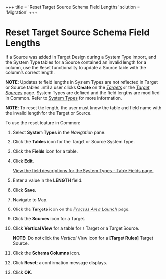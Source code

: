 +++
title = 'Reset Target Source Schema Field Lengths'
solution = 'Migration'
+++

# Reset Target Source Schema Field Lengths

If a Source was added in Target Design during a System Type import, and
the System Type tables for a Source contained an invalid length for a
column, use the Reset functionality to update a Source table with the
column’s correct length.

<span style="font-weight: bold;">NOTE</span>: Updates to field lengths
in System Types are not reflected in Target or Source tables until a
user clicks <span style="font-weight: bold;">Create</span> on the
<span style="font-style: italic;">[Targets](../Page_Desc/Targets_H_Map)</span>
or the <span style="font-style: italic;">[Target
Sources](../Page_Desc/Target_Sources_H_Map)</span> page. System
Types are defined and the field lengths are modified in Common. Refer to
[System
Types](../../../Platform/Common/Use_Cases/System_Types_Overview) for
more information.

<span style="font-weight: bold;">NOTE</span>: To reset the length, the
user must know the table and field name with the invalid length for the
Target or Source.

To use the reset feature in Common:

1.  Select <span style="font-weight: bold;">System Types</span> in the
    <span style="font-style: italic;">Navigation</span> pane.

2.  Click the <span style="font-weight: bold;">Tables</span> icon for
    the Target or Source System Type.

3.  Click the <span style="font-weight: bold;">Fields</span> icon for a
    table.

4.  Click <span style="font-weight: bold;">Edit</span>.
    
    [View the field descriptions for the System Types - Table Fields
    page.](../../../Platform/Common/Page_Desc/System_Types_Table_Fields_H)

5.  Enter a value in the <span style="font-weight: bold;">LENGTH</span>
    field.

6.  Click <span style="font-weight: bold;">Save</span>.

7.  Navigate to Map.

8.  Click the <span style="font-weight: bold;">Targets</span> icon on
    the <span style="font-style: italic;">[Process Area
    Launch](../Page_Desc/Process_Area_Launch_map)</span> page.

9.  Click the <span style="font-weight: bold;">Sources</span> icon for a
    Target.

10. Click <span style="font-weight: bold;">Vertical View</span> for a
    table for a Target or a Target Source.
    
    **NOTE:** Do not click the
    <span style="font-style: italic;">Vertical</span> View icon for a
    <span class="error" style="font-weight: bold;">\[Target
    Rules\]</span> Target Source.

11. Click the <span style="font-weight: bold;">Schema Columns</span>
    icon.

12. Click <span style="font-weight: bold;">Reset</span>; a confirmation
    message displays.

13. Click <span style="font-weight: bold;">OK</span>.
